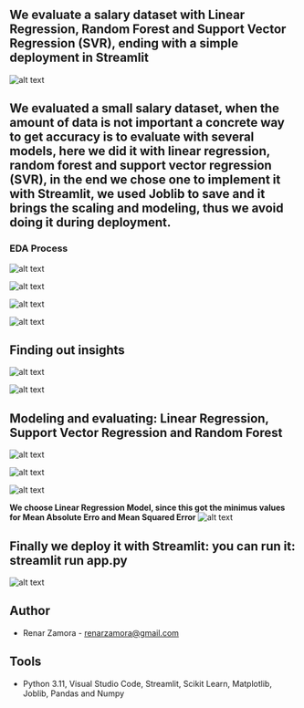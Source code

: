 ## We evaluate a salary dataset with Linear Regression, Random Forest and Support Vector Regression (SVR), ending with a simple deployment in Streamlit

![alt text](image_nL6IwJo.jpg)

## We evaluated a small salary dataset, when the amount of data is not important a concrete way to get accuracy is to evaluate with several models, here we did it with linear regression, random forest and support vector regression (SVR), in the end we chose one to implement it with Streamlit, we used Joblib to save and it brings the scaling and modeling, thus we avoid doing it during deployment.

### EDA Process

![alt text](picture1.png)

![alt text](picture2.png)

![alt text](picture3.png)

![alt text](picture4.png)

## Finding out insights

![alt text](picture5.png)

![alt text](picture6.png)

## Modeling and evaluating: Linear Regression, Support Vector Regression and Random Forest

![alt text](picture8.png)

![alt text](picture9.png)

![alt text](picture10.png)

**We choose Linear Regression Model, since this got the minimus values for Mean Absolute Erro and Mean Squared Error**
![alt text](picture8.png)

## Finally we deploy it with Streamlit: you can run it: streamlit run app.py

![alt text](picture7.png)

**Author**
------------

* Renar Zamora - renarzamora@gmail.com

**Tools**
----------------

* Python 3.11, Visual Studio Code, Streamlit, Scikit Learn, Matplotlib, Joblib, Pandas and Numpy